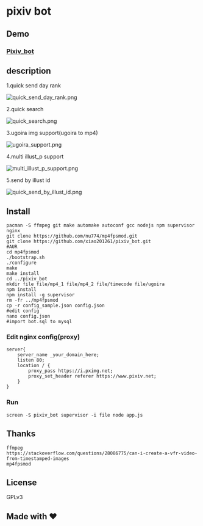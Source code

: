 # pixiv bot
## Demo
### [Pixiv_bot](https://t.me/pixiv_bot)  
## description
  1.quick send day rank
  
  ![quick_send_day_rank.png](https://i.loli.net/2017/10/04/59d49c6406607.png)

  2.quick search

  ![quick_search.png](https://i.loli.net/2017/10/04/59d49c6431731.png)
 
  3.ugoira img support(ugoira to mp4)

  ![ugoira_support.png](https://i.loli.net/2017/10/04/59d49c60104d3.png)

  4.multi illust_p support

  ![multi_illust_p_support.png](https://i.loli.net/2017/10/04/59d49c6090dbb.png)

  5.send by illust id

  ![quick_send_by_illust_id.png](https://i.loli.net/2017/10/04/59d49c60a5706.png)

## Install
    pacman -S ffmpeg git make automake autoconf gcc nodejs npm supervisor nginx
    git clone https://github.com/nu774/mp4fpsmod.git
    git clone https://github.com/xiao201261/pixiv_bot.git
    #AUR
    cd mp4fpsmod
    ./bootstrap.sh
    ./configure
    make
    make install
    cd ../pixiv_bot
    mkdir file file/mp4_1 file/mp4_2 file/timecode file/ugoira
    npm install
    npm install -g supervisor
    rm -fr ../mp4fpsmod
    cp -r config_sample.json config.json
    #edit config
    nano config.json
    #import bot.sql to mysql
### Edit nginx config(proxy)
    server{
        server_name _your_domain_here;
        listen 80;
        location / {
            proxy_pass https://i.pximg.net;
            proxy_set_header referer https://www.pixiv.net;
        }
    }
### Run
    screen -S pixiv_bot supervisor -i file node app.js
## Thanks
    ffmpeg
    https://stackoverflow.com/questions/28086775/can-i-create-a-vfr-video-from-timestamped-images
    mp4fpsmod
## License

GPLv3

## Made with ♥